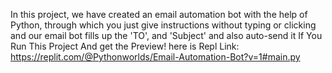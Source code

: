 In this project, 
we have created an email automation bot with the help of Python, 
through which you just give instructions without typing or clicking and
our email bot fills up the 'TO', and 'Subject' and also auto-send it 
If You Run This Project And get the Preview! here is Repl Link:  https://replit.com/@Pythonworlds/Email-Automation-Bot?v=1#main.py
